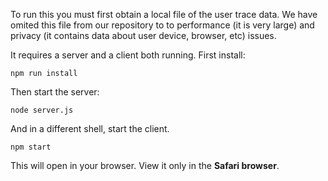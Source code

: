 

To run this you must first obtain a local file of the user trace data. We have omited this file from our repository to to performance (it is very large) and privacy (it contains data about user device, browser, etc) issues.

It requires a server and a client both running. First install:

```
npm run install
```

Then start the server:

```
node server.js
```

And in a different shell, start the client.

```
npm start
```

This will open in your browser. View it only in the **Safari browser**.